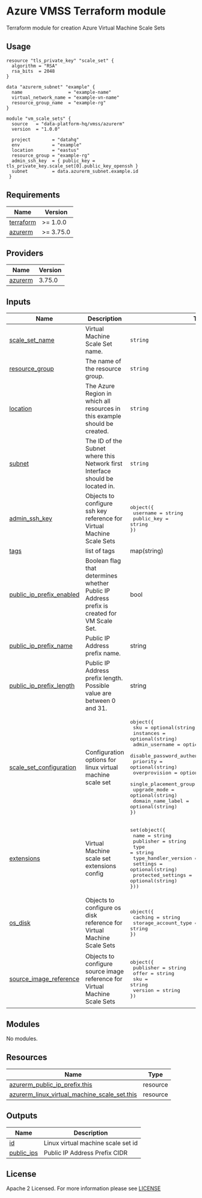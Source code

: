 # Azure VMSS Terraform module
Terraform module for creation Azure Virtual Machine Scale Sets

## Usage
```hcl
resource "tls_private_key" "scale_set" {
  algorithm = "RSA"
  rsa_bits  = 2048
}

data "azurerm_subnet" "example" {
  name                 = "example-name"
  virtual_network_name = "example-vn-name"
  resource_group_name  = "example-rg"
}

module "vm_scale_sets" {
  source   = "data-platform-hq/vmss/azurerm"
  version  = "1.0.0"
  
  project        = "datahq"
  env            = "example"
  location       = "eastus"
  resource_group = "example-rg"
  admin_ssh_key  = { public_key = tls_private_key.scale_set[0].public_key_openssh }
  subnet         = data.azurerm_subnet.example.id
 }
```
<!-- BEGIN_TF_DOCS -->
## Requirements

| Name                                                                         | Version   |
| ---------------------------------------------------------------------------- | --------- |
| <a name="requirement_terraform"></a> [terraform](#requirement\_terraform)    | >= 1.0.0  |
| <a name="requirement_azurerm"></a> [azurerm](#requirement\_azurerm)          | >= 3.75.0 |

## Providers

| Name                                                                   | Version |
| ---------------------------------------------------------------------- | ------- |
| <a name="provider_azurerm"></a> [azurerm](#provider\_azurerm)          | 3.75.0  |


## Inputs

| Name | Description | Type | Default                                                                                                                                               | Required |
|------|-------------|------|-------------------------------------------------------------------------------------------------------------------------------------------------------|:--------:|
| <a name="input_scale_set_name"></a> [scale\_set\_name](#input\_scale\_set\_name)| Virtual Machine Scale Set name. | `string` | n/a | yes |
| <a name="input_resource_group"></a> [resource\_group](#input\_resource\_group)| The name of the resource group. | `string` | n/a| yes |
| <a name="input_location"></a> [location](#input\_location)| The Azure Region in which all resources in this example should be created. | `string` | n/a | yes |
| <a name="input_subnet"></a> [subnet](#input\_subnet)| The ID of the Subnet where this Network first Interface should be located in. | `string` | n/a | yes |
| <a name="input_admin_ssh_key"></a> [admin\_ssh\_key](#input\_admin\_ssh\_key)| Objects to configure ssh key reference for Virtual Machine Scale Sets | <pre>object({<br>  username   = string<br>  public_key = string<br>})</pre> | n/a | yes |
| <a name="input_tags"></a> [tags](#input\_tags)| list of tags | map(string) | {} | no |
| <a name="input_public_ip_prefix_enabled"></a> [public\_ip\_prefix\_enabled](#input\_public\_ip\_prefix\_enabled)| Boolean flag that determines whether Public IP Address prefix is created for VM Scale Set. | bool | true | no |
| <a name="input_public_ip_prefix_name"></a> [public\_ip\_prefix\_name](#input\_public\_ip\_prefix\_name)| Public IP Address prefix name. | string | null | no |
| <a name="input_public_ip_prefix_length"></a> [public\_ip\_prefix\_length](#input\_public\_ip\_prefix\_length)| Public IP Address prefix length. Possible value are between 0 and 31. | string | 30 | no |
| <a name="input_scale_set_configuration"></a> [scale\_set\_configuration](#input\_scale\_set\_configuration)| Configuration options for linux virtual machine scale set |   <pre>object({<br>  sku                             = optional(string)<br>  instances                       = optional(string)<br>  admin_username                  = optional(string)<br>  disable_password_authentication = optional(bool)<br>  priority                        = optional(string)<br>  overprovision                   = optional(bool)<br>  single_placement_group          = optional(bool)<br>  upgrade_mode                    = optional(string)<br>  domain_name_label               = optional(string)<br>})</pre> |  <pre>object({<br>  sku                             = optional(string, "Standard_D2_v2")<br>  instances                       = optional(string, "2")<br>  admin_username                  = optional(string, "azureuser")<br>  disable_password_authentication = optional(bool, true)<br>  priority                        = optional(string, "Regular")<br>  overprovision                   = optional(bool, false)<br>  single_placement_group          = optional(bool, false)<br>  upgrade_mode                    = optional(string, "Manual")<br>  domain_name_label               = optional(string, null)<br>})</pre> | no |
| <a name="input_extensions"></a> [extensions](#input\_extensions)| Virtual Machine scale set extensions config |  <pre>set(object({<br>  name                 = string<br>  publisher            = string<br>  type                 = string<br>  type_handler_version = string<br>  settings             = optional(string)<br>  protected_settings   = optional(string)<br>}))</pre> | [] | no |
| <a name="input_os_disk"></a> [os\_disk](#input\_os\_disk)| Objects to configure os disk reference for Virtual Machine Scale Sets | <pre>object({<br>  caching              = string<br>  storage_account_type = string<br>})</pre> | <pre>{<br>  caching              = "ReadWrite"<br>  storage_account_type = "Standard_LRS"<br>}</pre>                                                  | no |
| <a name="input_source_image_reference"></a> [source\_image\_reference](#input\_source\_image\_reference)| Objects to configure source image reference for Virtual Machine Scale Sets | <pre>object({<br>  publisher = string<br>  offer     = string<br>  sku       = string<br>  version   = string<br>})</pre> | <pre>{<br>  publisher = "Canonical"<br>  offer     = "0001-com-ubuntu-server-jammy"<br>  sku       = "22_04-lts"<br>  version   = "latest"<br>}</pre> | no |
                                      
## Modules

No modules.

## Resources

| Name                                                                                                                                                                | Type     |
| ------------------------------------------------------------------------------------------------------------------------------------------------------------------- | -------- |
| [azurerm_public_ip_prefix.this](https://registry.terraform.io/providers/hashicorp/azurerm/latest/docs/resources/public_ip_prefix)                           | resource |
| [azurerm_linux_virtual_machine_scale_set.this](https://registry.terraform.io/providers/hashicorp/azurerm/latest/docs/resources/linux_virtual_machine_scale_set)                           | resource |

## Outputs

| Name                                                                                                                          | Description                                          |
| ----------------------------------------------------------------------------------------------------------------------------- | ---------------------------------------------------- |
| <a name="output_id"></a> [id](#output\_id) | Linux virtual machine scale set id |
| <a name="output_public_ips"></a> [public\_ips](#output\_public\_ips) | Public IP Address Prefix CIDR |

<!-- END_TF_DOCS -->

## License

Apache 2 Licensed. For more information please see [LICENSE](https://github.com/data-platform-hq/terraform-azurerm-vmss/blob/main/LICENSE)

